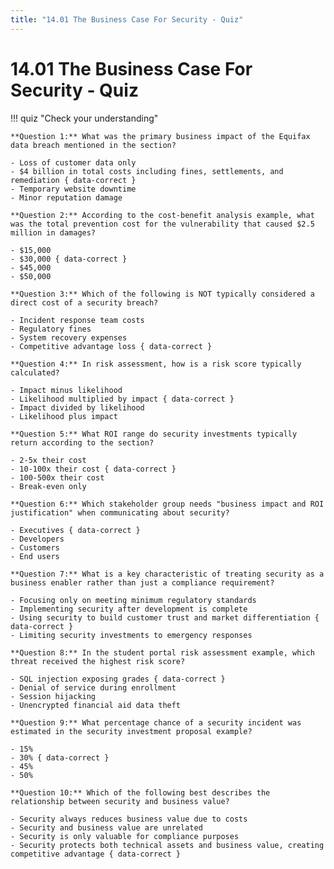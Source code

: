 ```yaml
---
title: "14.01 The Business Case For Security - Quiz"
---
```


# 14.01 The Business Case For Security - Quiz

!!! quiz "Check your understanding"

    **Question 1:** What was the primary business impact of the Equifax data breach mentioned in the section?

    - Loss of customer data only
    - $4 billion in total costs including fines, settlements, and remediation { data-correct }
    - Temporary website downtime
    - Minor reputation damage

    **Question 2:** According to the cost-benefit analysis example, what was the total prevention cost for the vulnerability that caused $2.5 million in damages?

    - $15,000
    - $30,000 { data-correct }
    - $45,000
    - $50,000

    **Question 3:** Which of the following is NOT typically considered a direct cost of a security breach?

    - Incident response team costs
    - Regulatory fines
    - System recovery expenses
    - Competitive advantage loss { data-correct }

    **Question 4:** In risk assessment, how is a risk score typically calculated?

    - Impact minus likelihood
    - Likelihood multiplied by impact { data-correct }
    - Impact divided by likelihood
    - Likelihood plus impact

    **Question 5:** What ROI range do security investments typically return according to the section?

    - 2-5x their cost
    - 10-100x their cost { data-correct }
    - 100-500x their cost
    - Break-even only

    **Question 6:** Which stakeholder group needs "business impact and ROI justification" when communicating about security?

    - Executives { data-correct }
    - Developers
    - Customers
    - End users

    **Question 7:** What is a key characteristic of treating security as a business enabler rather than just a compliance requirement?

    - Focusing only on meeting minimum regulatory standards
    - Implementing security after development is complete
    - Using security to build customer trust and market differentiation { data-correct }
    - Limiting security investments to emergency responses

    **Question 8:** In the student portal risk assessment example, which threat received the highest risk score?

    - SQL injection exposing grades { data-correct }
    - Denial of service during enrollment
    - Session hijacking
    - Unencrypted financial aid data theft

    **Question 9:** What percentage chance of a security incident was estimated in the security investment proposal example?

    - 15%
    - 30% { data-correct }
    - 45%
    - 50%

    **Question 10:** Which of the following best describes the relationship between security and business value?

    - Security always reduces business value due to costs
    - Security and business value are unrelated
    - Security is only valuable for compliance purposes
    - Security protects both technical assets and business value, creating competitive advantage { data-correct }
